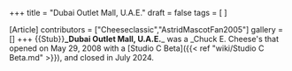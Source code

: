 +++
title = "Dubai Outlet Mall, U.A.E."
draft = false
tags = [ ]

[Article]
contributors = ["Cheeseclassic","AstridMascotFan2005"]
gallery = []
+++
{{Stub}}**_Dubai Outlet Mall, U.A.E.**_ was a _Chuck E. Cheese's that opened on May 29, 2008 with a [Studio C Beta]({{< ref "wiki/Studio C Beta.md" >}}), and closed in July 2024.